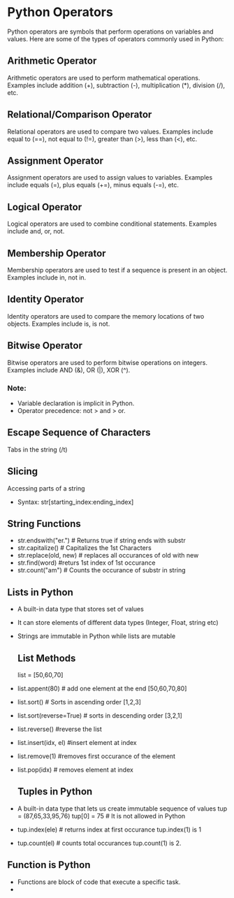 # Python Operators

Python operators are symbols that perform operations on variables and values. Here are some of the types of operators commonly used in Python:

## Arithmetic Operator
Arithmetic operators are used to perform mathematical operations. 
Examples include addition (+), subtraction (-), multiplication (*), division (/), etc.

## Relational/Comparison Operator
Relational operators are used to compare two values. 
Examples include equal to (==), not equal to (!=), greater than (>), less than (<), etc.

## Assignment Operator
Assignment operators are used to assign values to variables. Examples include equals (=), plus equals (+=), minus equals (-=), etc.

## Logical Operator
Logical operators are used to combine conditional statements. Examples include and, or, not.

## Membership Operator
Membership operators are used to test if a sequence is present in an object. Examples include in, not in.

## Identity Operator
Identity operators are used to compare the memory locations of two objects. Examples include is, is not.

## Bitwise Operator
Bitwise operators are used to perform bitwise operations on integers. Examples include AND (&), OR (|), XOR (^).

### Note:
- Variable declaration is implicit in Python.
- Operator precedence: not > and > or.

## Escape Sequence of Characters 
Tabs in the string (/t)

## Slicing
Accessing parts of a string
- Syntax: str[starting_index:ending_index]

## String Functions
- str.endswith("er.") # Returns true if string ends with substr
- str.capitalize() # Capitalizes the 1st Characters
- str.replace(old, new) # replaces all occurances of old with new
- str.find(word) #returs 1st index of 1st occurance
- str.count("am") # Counts the occurance of substr in string

## Lists in Python
- A built-in data type that stores set of values
- It can store elements of different data types (Integer, Float, string etc)
- Strings are immutable in Python while lists are mutable

  ## List Methods
  list = [50,60,70]
- list.appent(80) # add one element at the end [50,60,70,80]
- list.sort() # Sorts in ascending order [1,2,3]
- list.sort(reverse=True) # sorts in descending order [3,2,1]
- list.reverse() #reverse the list
- list.insert(idx, el) #insert element at index
- list.remove(1) #removes first occurance of the element
- list.pop(idx) # removes element at index
  
  ## Tuples in Python
 - A built-in data type that lets us create immutable sequence of values
   tup = (87,65,33,95,76)
   tup[0] = 75 # It is not allowed in Python
  - tup.index(ele) # returns index at first occurance tup.index(1) is 1
  - tup.count(el) # counts total occurances tup.count(1) is 2.

## Function is Python
- Functions are block of code that execute a specific task.
- 

  
